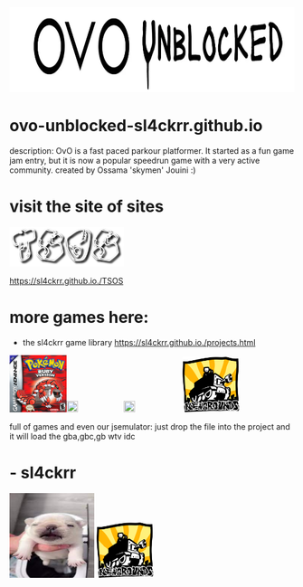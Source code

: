 <img src="./ovo-unblocked-game-logo.webp" alt="img here" class="img-fluid" width="900px" height="150px" id="logo">

# ovo-unblocked-sl4ckrr.github.io
description: OvO is a fast paced parkour platformer. It started as a fun game jam entry, but it is now a popular speedrun game with a very active community.
created by Ossama 'skymen' Jouini :)

# visit the site of sites
<img src="tsos.png" alt="img here" class="img-fluid" width="40%" height="40%" id="logo">

https://sl4ckrr.github.io./TSOS

# more games here:
- the sl4ckrr game library
  https://sl4ckrr.github.io./projects.html

  
<img src="ruby.jpg" alt="img here" class="img-fluid" width="20%" height="20%" id="logo"><img src="" alt="" class="img-fluid" width="20%" height="20%" id="logo"><img src="" alt="" class="img-fluid" width="20%" height="20%" id="logo">
<img src="newgrounds_logo.png" alt="img here" class="img-fluid" width="20%" height="20%" id="logo">


full of games and even our jsemulator:
just drop the file into the project and it will load the gba,gbc,gb wtv idc

# - sl4ckrr
<img src="pfp.jpeg" alt="img here" class="img-fluid" width="150px" height="150px" id="logo">
<img src="newgrounds_logo.png" alt="img here" class="img-fluid" width="20%" height="20%" id="logo">

